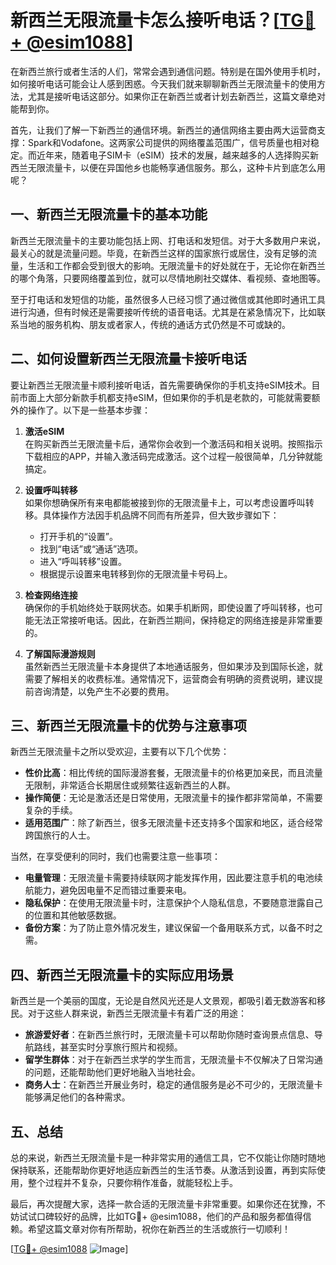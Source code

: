 # 新西兰无限流量卡怎么接听电话？[[TG💪+ @esim1088](https://t.me/s/esim1088)]

在新西兰旅行或者生活的人们，常常会遇到通信问题。特别是在国外使用手机时，如何接听电话可能会让人感到困惑。今天我们就来聊聊新西兰无限流量卡的使用方法，尤其是接听电话这部分。如果你正在新西兰或者计划去新西兰，这篇文章绝对能帮到你。

首先，让我们了解一下新西兰的通信环境。新西兰的通信网络主要由两大运营商支撑：Spark和Vodafone。这两家公司提供的网络覆盖范围广，信号质量也相对稳定。而近年来，随着电子SIM卡（eSIM）技术的发展，越来越多的人选择购买新西兰无限流量卡，以便在异国他乡也能畅享通信服务。那么，这种卡片到底怎么用呢？

## 一、新西兰无限流量卡的基本功能

新西兰无限流量卡的主要功能包括上网、打电话和发短信。对于大多数用户来说，最关心的就是流量问题。毕竟，在新西兰这样的国家旅行或居住，没有足够的流量，生活和工作都会受到很大的影响。无限流量卡的好处就在于，无论你在新西兰的哪个角落，只要网络覆盖到位，就可以尽情地刷社交媒体、看视频、查地图等。

至于打电话和发短信的功能，虽然很多人已经习惯了通过微信或其他即时通讯工具进行沟通，但有时候还是需要接听传统的语音电话。尤其是在紧急情况下，比如联系当地的服务机构、朋友或者家人，传统的通话方式仍然是不可或缺的。

## 二、如何设置新西兰无限流量卡接听电话

要让新西兰无限流量卡顺利接听电话，首先需要确保你的手机支持eSIM技术。目前市面上大部分新款手机都支持eSIM，但如果你的手机是老款的，可能就需要额外的操作了。以下是一些基本步骤：

1. **激活eSIM**  
   在购买新西兰无限流量卡后，通常你会收到一个激活码和相关说明。按照指示下载相应的APP，并输入激活码完成激活。这个过程一般很简单，几分钟就能搞定。

2. **设置呼叫转移**  
   如果你想确保所有来电都能被接到你的无限流量卡上，可以考虑设置呼叫转移。具体操作方法因手机品牌不同而有所差异，但大致步骤如下：
   - 打开手机的“设置”。
   - 找到“电话”或“通话”选项。
   - 进入“呼叫转移”设置。
   - 根据提示设置来电转移到你的无限流量卡号码上。

3. **检查网络连接**  
   确保你的手机始终处于联网状态。如果手机断网，即使设置了呼叫转移，也可能无法正常接听电话。因此，在新西兰期间，保持稳定的网络连接是非常重要的。

4. **了解国际漫游规则**  
   虽然新西兰无限流量卡本身提供了本地通话服务，但如果涉及到国际长途，就需要了解相关的收费标准。通常情况下，运营商会有明确的资费说明，建议提前咨询清楚，以免产生不必要的费用。

## 三、新西兰无限流量卡的优势与注意事项

新西兰无限流量卡之所以受欢迎，主要有以下几个优势：

- **性价比高**：相比传统的国际漫游套餐，无限流量卡的价格更加亲民，而且流量无限制，非常适合长期居住或频繁往返新西兰的人群。
- **操作简便**：无论是激活还是日常使用，无限流量卡的操作都非常简单，不需要复杂的手续。
- **适用范围广**：除了新西兰，很多无限流量卡还支持多个国家和地区，适合经常跨国旅行的人士。

当然，在享受便利的同时，我们也需要注意一些事项：

- **电量管理**：无限流量卡需要持续联网才能发挥作用，因此要注意手机的电池续航能力，避免因电量不足而错过重要来电。
- **隐私保护**：在使用无限流量卡时，注意保护个人隐私信息，不要随意泄露自己的位置和其他敏感数据。
- **备份方案**：为了防止意外情况发生，建议保留一个备用联系方式，以备不时之需。

## 四、新西兰无限流量卡的实际应用场景

新西兰是一个美丽的国度，无论是自然风光还是人文景观，都吸引着无数游客和移民。对于这些人群来说，新西兰无限流量卡有着广泛的用途：

- **旅游爱好者**：在新西兰旅行时，无限流量卡可以帮助你随时查询景点信息、导航路线，甚至实时分享旅行照片和视频。
- **留学生群体**：对于在新西兰求学的学生而言，无限流量卡不仅解决了日常沟通的问题，还能帮助他们更好地融入当地社会。
- **商务人士**：在新西兰开展业务时，稳定的通信服务是必不可少的，无限流量卡能够满足他们的各种需求。

## 五、总结

总的来说，新西兰无限流量卡是一种非常实用的通信工具，它不仅能让你随时随地保持联系，还能帮助你更好地适应新西兰的生活节奏。从激活到设置，再到实际使用，整个过程并不复杂，只要你稍作准备，就能轻松上手。

最后，再次提醒大家，选择一款合适的无限流量卡非常重要。如果你还在犹豫，不妨试试口碑较好的品牌，比如TG💪+ @esim1088，他们的产品和服务都值得信赖。希望这篇文章对你有所帮助，祝你在新西兰的生活或旅行一切顺利！

[[TG💪+ @esim1088](https://t.me/s/esim1088) ![Image](https://i.postimg.cc/4NQfJmqS/Snipaste-2025-05-13-00-14-12.png)]